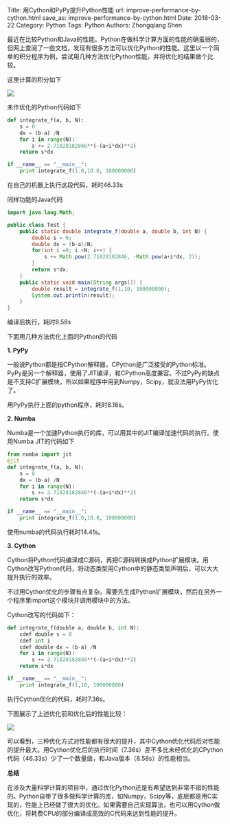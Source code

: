 Title: 用Cython和PyPy提升Python性能
url: improve-performance-by-cython.html
save_as: improve-performance-by-cython.html
Date: 2018-03-22
Category: Python
Tags: Python
Authors: Zhongqiang Shen

最近在比较Python和Java的性能。Python在做科学计算方面的性能的确蛮弱的，但网上查阅了一些文档，发现有很多方法可以优化Python的性能。这里以一个简单的积分程序为例，尝试用几种方法优化Python性能，并将优化的结果做个比较。

这里计算的积分如下

![](http://www.zhihu.com/equation?tex=%5Cint_%7Ba%7D%5E%7Bb%7De%5E%7B-x%5E%7B2%7D%7D) 

未作优化的Python代码如下

```python
def integrate_f(a, b, N):
    s = 0
    dx = (b-a) /N
    for i in range(N):
        s += 2.71828182846**(-(a+i*dx)**2)
    return s*dx

if __name__ == "__main__":
    print integrate_f(1.0,10.0, 100000000)

```

在自己的机器上执行这段代码，耗时46.33s




同样功能的Java代码

```java
import java.lang.Math;

public class Test {
    public static double integrate_f(double a, double b, int N) {
        double s = 0;
        double dx = (b-a)/N;
        for(int i =0; i <N; i++) {
            s += Math.pow(2.71828182846, -Math.pow(a+i*dx, 2));
        }
        return s*dx;
    }
    public static void main(String args[]) {
        double result = integrate_f(1,10, 100000000);
        System.out.println(result);
    }
}

```

编译后执行，耗时8.58s




下面用几种方法优化上面的Python的代码

**1. PyPy**

一般说Python都是指CPython解释器，CPython是广泛接受的Python标准。PyPy是另一个解释器，使用了JIT编译，和CPython高度兼容。不过PyPy的缺点是不支持C扩展模块，所以如果程序中用到Numpy，Scipy，就没法用PyPy优化了。

用PyPy执行上面的python程序，耗时8.16s。

**2. Numba**

Numba是一个加速Python执行的库，可以用其中的JIT编译加速代码的执行。使用Numba JIT的代码如下

```python
from numba import jit
@jit
def integrate_f(a, b, N):
    s = 0
    dx = (b-a) /N
    for i in range(N):
        s += 2.71828182846**(-(a+i*dx)**2)
    return s*dx

if __name__ == "__main__":
    print integrate_f(1.0,10.0, 100000000)

```

使用numba的代码执行耗时14.41s。

**3. Cython**

Cython将Python代码编译成C源码，再把C源码转换成Python扩展模块。用Cython改写Python代码，将动态类型用Cython中的静态类型声明后，可以大大提升执行的效率。

不过用Cython优化的步骤有点复杂。需要先生成Python扩展模块，然后在另外一个程序里import这个模块并调用模块中的方法。

Cython改写的代码如下：

```python
def integrate_f(double a, double b, int N):
    cdef double s = 0
    cdef int i
    cdef double dx = (b-a) /N
    for i in range(N):
        s += 2.71828182846**(-(a+i*dx)**2)
    return s*dx

if __name__ == "__main__":
    print integrate_f(1,10, 100000000)

```

执行Cython优化的代码，耗时7.36s。




下图展示了上述优化前和优化后的性能比较：

![]({static}/images/v2-2192bca03dcb5a441ed5aece94dea038_r.jpg)

可以看到，三种优化方式对性能都有很大的提升，其中Cython优化代码后对性能的提升最大。用Cython优化后的执行时间（7.36s）差不多比未经优化的CPython代码（46.33s）少了一个数量级，和Java版本（8.58s）的性能相当。




**总结**

在涉及大量科学计算的项目中，通过优化Python还是有希望达到非常不错的性能的。Python自带了很多做科学计算的库，如Numpy，Scipy等，底层都是用C实现的，性能上已经做了很大的优化。如果需要自己实现算法，也可以用Cython做优化，将耗费CPU的部分编译成高效的C代码来达到性能的提升。

